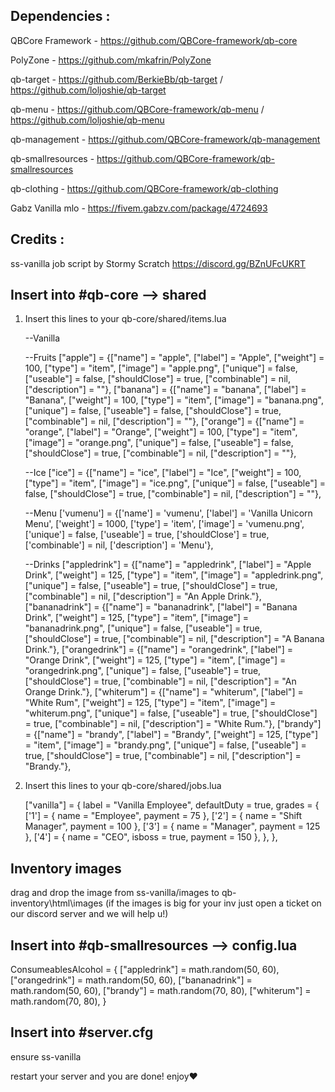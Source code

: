 ## Dependencies :

QBCore Framework - https://github.com/QBCore-framework/qb-core

PolyZone - https://github.com/mkafrin/PolyZone

qb-target - https://github.com/BerkieBb/qb-target / https://github.com/loljoshie/qb-target

qb-menu - https://github.com/QBCore-framework/qb-menu / https://github.com/loljoshie/qb-menu

qb-management - https://github.com/QBCore-framework/qb-management

qb-smallresources - https://github.com/QBCore-framework/qb-smallresources

qb-clothing - https://github.com/QBCore-framework/qb-clothing

Gabz Vanilla mlo - https://fivem.gabzv.com/package/4724693


## Credits : 

ss-vanilla job script by Stormy Scratch https://discord.gg/BZnUFcUKRT

## Insert into #qb-core --> shared
1. Insert this lines to your qb-core/shared/items.lua

	--Vanilla 

	--Fruits
	["apple"] 	 				 	 = {["name"] = "apple",       	  				["label"] = "Apple",	 		["weight"] = 100, 		["type"] = "item", 		["image"] = "apple.png", 				["unique"] = false, 	["useable"] = false, 	["shouldClose"] = true,   ["combinable"] = nil,   ["description"] = ""},
	["banana"] 	 				 	 = {["name"] = "banana",       	  				["label"] = "Banana",	 		["weight"] = 100, 		["type"] = "item", 		["image"] = "banana.png", 				["unique"] = false, 	["useable"] = false, 	["shouldClose"] = true,   ["combinable"] = nil,   ["description"] = ""},
	["orange"] 	 				 	 = {["name"] = "orange",       	  				["label"] = "Orange",	 		["weight"] = 100, 		["type"] = "item", 		["image"] = "orange.png", 				["unique"] = false, 	["useable"] = false, 	["shouldClose"] = true,   ["combinable"] = nil,   ["description"] = ""},

	--Ice
	["ice"] 	 				     = {["name"] = "ice",       	  				["label"] = "Ice", 				["weight"] = 100, 		["type"] = "item", 		["image"] = "ice.png", 					["unique"] = false, 	["useable"] = false, 	["shouldClose"] = true,   ["combinable"] = nil,   ["description"] = ""},

	--Menu
	['vumenu'] 	         	 		 = {['name'] = 'vumenu', 						['label'] = 'Vanilla Unicorn Menu', 		['weight'] = 1000, 		['type'] = 'item', 		['image'] = 'vumenu.png', 				['unique'] = false, 		['useable'] = true, 	['shouldClose'] = true,	   ['combinable'] = nil,   ['description'] = 'Menu'},

	--Drinks
	["appledrink"] 			         = {["name"] = "appledrink", 					["label"] = "Apple Drink", 				["weight"] = 125, 		["type"] = "item", 		["image"] = "appledrink.png", 				["unique"] = false, 	["useable"] = true, 	["shouldClose"] = true,    ["combinable"] = nil,   ["description"] = "An Apple Drink."},
	["bananadrink"] 			     = {["name"] = "bananadrink", 					["label"] = "Banana Drink", 			["weight"] = 125, 		["type"] = "item", 		["image"] = "bananadrink.png", 				["unique"] = false, 	["useable"] = true, 	["shouldClose"] = true,    ["combinable"] = nil,   ["description"] = "A Banana Drink."},
	["orangedrink"] 			     = {["name"] = "orangedrink", 					["label"] = "Orange Drink", 			["weight"] = 125, 		["type"] = "item", 		["image"] = "orangedrink.png", 				["unique"] = false, 	["useable"] = true, 	["shouldClose"] = true,    ["combinable"] = nil,   ["description"] = "An Orange Drink."},
	["whiterum"] 			         = {["name"] = "whiterum", 						["label"] = "White Rum", 				["weight"] = 125, 		["type"] = "item", 		["image"] = "whiterum.png", 				["unique"] = false, 	["useable"] = true, 	["shouldClose"] = true,    ["combinable"] = nil,   ["description"] = "White Rum."},
	["brandy"] 					     = {["name"] = "brandy", 						["label"] = "Brandy", 					["weight"] = 125, 		["type"] = "item", 		["image"] = "brandy.png", 					["unique"] = false, 	["useable"] = true, 	["shouldClose"] = true,    ["combinable"] = nil,   ["description"] = "Brandy."},


2.  Insert this lines to your qb-core/shared/jobs.lua

	["vanilla"] = {
		label = "Vanilla Employee",
		defaultDuty = true,
		grades = {
			['1'] = {
                name = "Employee",
                payment = 75
            },
			['2'] = {
                name = "Shift Manager",
                payment = 100
            },
			['3'] = {
                name = "Manager",
                payment = 125
            },
			['4'] = {
                name = "CEO",
				isboss = true,
                payment = 150
            },
        },
	},

## Inventory images

drag and drop the image from ss-vanilla/images to qb-inventory\html\images (if the images is big for your inv just open a ticket on our discord server and we will help u!)

## Insert into #qb-smallresources --> config.lua
ConsumeablesAlcohol = {
    ["appledrink"] = math.random(50, 60),
    ["orangedrink"] = math.random(50, 60),
    ["bananadrink"] = math.random(50, 60),
    ["brandy"] = math.random(70, 80),
    ["whiterum"] = math.random(70, 80),
}

## Insert into #server.cfg
ensure ss-vanilla

restart your server and you are done! enjoy❤